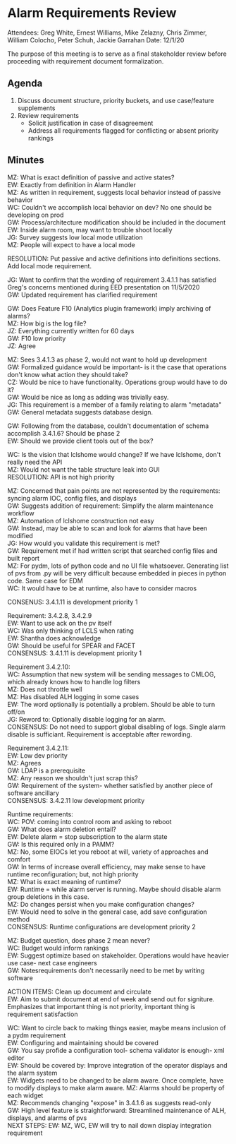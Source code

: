 # Alarm Requirements Review

Attendees: Greg White, Ernest Williams, Mike Zelazny, Chris Zimmer, William Colocho, Peter Schuh, Jackie Garrahan
Date: 12/1/20

The purpose of this meeting is to serve as a final stakeholder review before proceeding with requirement document formalization.

## Agenda
1. Discuss document structure, priority buckets, and use case/feature supplements
2. Review requirements
    * Solicit justification in case of disagreement
    * Address all requirements flagged for conflicting or absent priority rankings

## Minutes
MZ: What is exact definition of passive and active states?  
EW: Exactly from definition in Alarm Handler   
MZ: As written in requirement, suggests local behavior instead of passive behavior  
WC: Couldn't we accomplish local behavior on dev? No one should be developing on prod  
GW: Process/architecture modification should be included in the document  
EW: Inside alarm room, may want to trouble shoot locally  
JG: Survey suggests low local mode utilization  
MZ: People will expect to have a local mode   

RESOLUTION: Put passive and active definitions into definitions sections. Add local mode requirement.  

JG: Want to confirm that the wording of requirement 3.4.1.1 has satisfied Greg's concerns mentioned during EED presentation on 11/5/2020   
GW: Updated requirement has clarified requirement  

GW: Does Feature F10 (Analytics plugin framework) imply archiving of alarms?  
MZ: How big is the log file?  
JZ: Everything currently written for 60 days   
GW: F10 low priority  
JZ: Agree  

MZ: Sees 3.4.1.3 as phase 2, would not want to hold up development  
GW: Formalized guidance would be important- is it the case that operations don't know what action they should take?   
CZ: Would be nice to have functionality. Operations group would have to do it?  
GW: Would be nice as long as adding was trivially easy.  
JG: This requirement is a member of a family relating to alarm "metadata"  
GW: General metadata suggests database design.  

GW: Following from the database,  couldn't documentation of schema accomplish 3.4.1.6? Should be phase 2  
EW: Should we provide client tools out of the box?  

WC: Is the vision that lclshome would change? If we have lclshome, don't really need the API  
MZ: Would not want the table structure leak into GUI  
RESOLUTION: API is not high priority  

MZ: Concerned that pain points are not represented by the requirements: syncing alarm IOC, config files, and displays    
GW: Suggests addition of requirement: Simplify the alarm maintenance workflow  
MZ: Automation of lclshome construction not easy  
GW: Instead, may be able to scan and look for alarms that have been modified  
JG: How would you validate this requirement is met?  
GW: Requirement met if had written script that searched config files and built report  
MZ: For pydm, lots of python code and no UI file whatsoever. Generating list of pvs from .py will be very difficult because embedded   in pieces in python code. Same case for EDM   
WC: It would have to be at runtime, also have to consider macros  

CONSENUS: 3.4.1.11 is development priority 1  

Requirement: 3.4.2.8, 3.4.2.9  
EW: Want to use ack on the pv itself  
WC: Was only thinking of LCLS when rating  
EW: Shantha does acknowledge  
GW: Should be useful for SPEAR and FACET  
CONSENSUS: 3.4.1.11 is development priority 1  

Requirement 3.4.2.10:  
WC: Assumption that new system will be sending messages to CMLOG, which already knows how to handle log filters   
MZ: Does not throttle well  
MZ: Has disabled ALH logging in some cases  
EW: The word optionally is potentially a problem. Should be able to turn off/on  
JG: Reword to: Optionally disable logging for an alarm.  
CONSENSUS: Do not need to support global disabling of logs. Single alarm disable is sufficiant. Requirement is acceptable after rewording.  

Requirement 3.4.2.11:  
EW: Low dev priority  
MZ: Agrees  
GW: LDAP is a prerequisite  
MZ: Any reason we shouldn't just scrap this?   
GW: Requirement of the system- whether satisfied by another piece of software ancillary  
CONSENSUS: 3.4.2.11 low development priority  

Runtime requirements:  
WC: POV: coming into control room and asking to reboot   
GW: What does alarm deletion entail?  
EW: Delete alarm = stop subscription to the alarm state  
GW: Is this required only in a PAMM?  
MZ: No, some EIOCs let you reboot at will, variety of approaches and comfort  
GW: In terms of increase overall efficiency, may make sense to have runtime reconfiguration; but, not high priority  
MZ: What is exact meaning of runtime?  
EW: Runtime = while alarm server is running. Maybe should disable alarm group deletions in this case.  
MZ: Do changes persist when you make configuration changes?   
EW: Would need to solve in the general case, add save configuration method  
CONSENSUS: Runtime configurations are development priority 2  

MZ: Budget question, does phase 2 mean never?  
WC: Budget would inform rankings  
EW: Suggest optimize based on stakeholder. Operations would have heavier use case- next case engineers  
GW: Notesrequirements don't necessarily need to be met by writing software  

ACTION ITEMS: Clean up document and circulate  
EW: Aim to submit document at end of week and send out for signiture. Emphasizes that important thing is not priority, important thing is requirement satisfaction  

WC: Want to circle back to making things easier, maybe means inclusion of a pydm requirement  
EW: Configuring and maintaining should be covered  
GW: You say profide a configuration tool- schema validator is enough- xml editor   
EW: Should be covered by: Improve integration of the operator displays and the alarm system   
EW: Widgets need to be changed to be alarm aware. Once complete, have to modify displays to make alarm aware. 
MZ: Alarms should be property of each widget  
MZ: Recommends changing "expose" in 3.4.1.6 as suggests read-only   
GW: High level feature is straightforward: Streamlined maintenance of ALH, displays, and alarms of pvs  
NEXT STEPS: EW: MZ, WC, EW will try to nail down display integration requirement  
